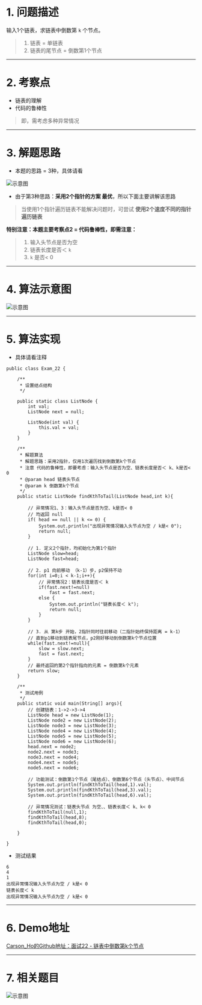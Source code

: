 # 1. 问题描述
输入1个链表，求链表中倒数第 `k` 个节点。
>1. 链表 = 单链表
>2. 链表的尾节点 = 倒数第1个节点

***
# 2. 考察点
- 链表的理解
- 代码的鲁棒性
>即，需考虑多种异常情况

***
# 3. 解题思路
- 本题的思路 = 3种，具体请看

![示意图](http://upload-images.jianshu.io/upload_images/944365-05d93a31af6fad10.png?imageMogr2/auto-orient/strip%7CimageView2/2/w/1240)



- 由于第3种思路：**采用2个指针的方案 最优**，所以下面主要讲解该思路
>当使用1个指针遍历链表不能解决问题时，可尝试 **使用2个速度不同的指针遍历链表**

**特别注意：本题主要考察点2 = 代码鲁棒性，即需注意：**

>1. 输入头节点是否为空
>2. 链表长度是否＜ `k`
>3. `k` 是否< 0
***
# 4. 算法示意图

![示意图](http://upload-images.jianshu.io/upload_images/944365-462425cea2c73d92.png?imageMogr2/auto-orient/strip%7CimageView2/2/w/1240)




***

# 5. 算法实现
- 具体请看注释


```
public class Exam_22 {

    /**
     * 设置结点结构
     */

    public static class ListNode {
        int val;
        ListNode next = null;

        ListNode(int val) {
            this.val = val;
        }
    }
    
    /**
     * 解题算法
     * 解题思路：采用2指针，仅用1次遍历找到倒数第k个节点
     * 注意 代码的鲁棒性，即要考虑：输入头节点是否为空、链表长度是否＜ k、k是否< 0
     * @param head 链表头节点
     * @param k 倒数第k个节点
     */
    public static ListNode findKthToTail(ListNode head,int k){

        // 异常情况1、3：输入头节点是否为空、k是否< 0
        // 均返回 null
        if( head == null || k <= 0) {
            System.out.println("出现异常情况输入头节点为空 / k是< 0");
            return null;
        }

        // 1. 定义2个指针，均初始化为第1个指针
        ListNode slow=head;
        ListNode fast=head;

        // 2. p1 向前移动 （k-1）步，p2保持不动
        for(int i=0;i < k-1;i++){
            // 异常情况2：链表长度是否＜ k
            if(fast.next!=null)
                fast = fast.next;
            else {
                System.out.println("链表长度＜ k");
                return null;
            }
        }

        // 3. 从 第k步 开始，2指针同时往前移动（二指针始终保持距离 = k-1）
        // 直到p1移动到链表尾节点，p2刚好移动到倒数第k个节点位置
        while(fast.next!=null){
            slow = slow.next;
            fast = fast.next;
        }
        // 最终返回的第2个指针指向的元素 = 倒数第k个元素
        return slow;
    }

    /**
     * 测试用例
     */
    public static void main(String[] args){
        // 创建链表：1->2->3->4
        ListNode head = new ListNode(1);
        ListNode node2 = new ListNode(2);
        ListNode node3 = new ListNode(3);
        ListNode node4 = new ListNode(4);
        ListNode node5 = new ListNode(5);
        ListNode node6 = new ListNode(6);
        head.next = node2;
        node2.next = node3;
        node3.next = node4;
        node4.next = node5;
        node5.next = node6;

        // 功能测试：倒数第1个节点（尾结点）、倒数第6个节点（头节点）、中间节点
        System.out.println(findKthToTail(head,1).val);
        System.out.println(findKthToTail(head,3).val);
        System.out.println(findKthToTail(head,6).val);

        // 异常情况测试：链表头节点 为空、、链表长度＜ k、k< 0
        findKthToTail(null,1);
        findKthToTail(head,8);
        findKthToTail(head,0);

    }

}
```

- 测试结果

```
6
4
1
出现异常情况输入头节点为空 / k是< 0
链表长度＜ k
出现异常情况输入头节点为空 / k是< 0
```

***
# 6. Demo地址
[Carson_Ho的Github地址：面试22 - 链表中倒数第k个节点](https://github.com/Carson-Ho/AlgorithmLearning)

***
# 7. 相关题目
![示意图](http://upload-images.jianshu.io/upload_images/944365-b719ec104d126830.png?imageMogr2/auto-orient/strip%7CimageView2/2/w/1240)
